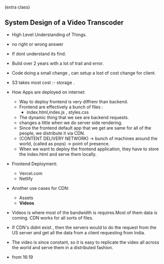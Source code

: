 (extra class)
## System Design of a Video Transcoder

- High Level Understanding of Things.
- no right or wrong answer
- If dont understand its find.
- Build over 2 years with a lot of trail and error.

-  Code doing a small change , can setup a lost of cost change for client.
-  S3 takes most cost :- storage .

- How Apps are deployed on internet:
  - Way to deploy frontend is very diffrenr than backend.
  - Frontend are effectively a bunch of files :
    - index.html,index.js , styles.css
  -  The dynamic thing that we see are backend requests.
  -  changes a little when we do server side rendering.
  - Since the frontend default app that we get are same for all of the people, we distribute it via CDN.
  - (CONTENT DELIVERY NETWORK) -> bunch of machines around the world, (called as pops) -> point of presence.
  - When we want to deploy the frontend application, they have to store the index.html and serve them locally.

- Frontend Deployment:
  - Vercel.com
  - Netlify
- Another use cases for CDN:
  - Assets 
  - **Videos**

- Videos is where most of the bandwidth is requires.Most of them data is coming. CDN works for all sorts of files.
- If CDN's didnt exist , then the servers would to do the request from the US server and get all the data from a client requesting from India.

- The video is since constant, so it is easy to replicate the video all across the world and serve them in a distributed fashion.

- from 16:19
